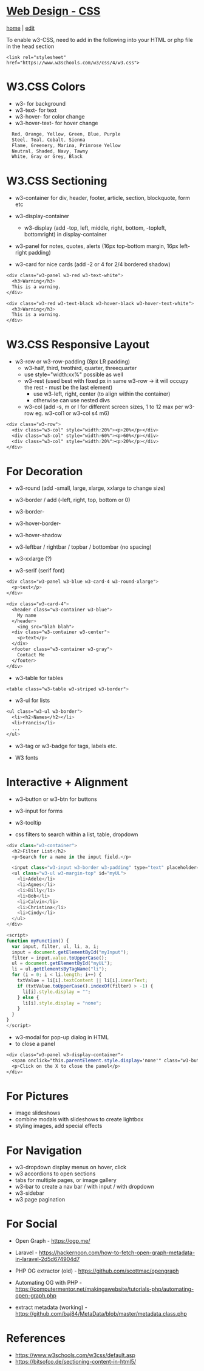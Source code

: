 # [Web Design - CSS](https://alwinwoo.github.io/pages/web_css.html)
[home](https://alwinwoo.github.io/) | [edit](https://github.com/alwinwoo/alwinwoo.github.io/edit/master/pages/web_css.md)

To enable w3-CSS, need to add in the following into your HTML or php file in the head section

```code
<link rel="stylesheet" href="https://www.w3schools.com/w3/css/4/w3.css">
```

# W3.CSS Colors

* w3-<color> for background
* w3-text-<color> for text
* w3-hover-<color> for color change
* w3-hover-text-<color> for hover change
  
```css
  Red, Orange, Yellow, Green, Blue, Purple
  Steel, Teal, Cobalt, Sienna
  Flame, Greenery, Marina, Primrose Yellow
  Neutral, Shaded, Navy, Tawny
  White, Gray or Grey, Black
```

# W3.CSS Sectioning

* w3-container for div, header, footer, article, section, blockquote, form etc
* w3-display-container
  * w3-display (add -top, left, middle, right, bottom, -topleft, bottomright) in display-container

* w3-panel for notes, quotes, alerts (16px top-bottom margin, 16px left-right padding)
* w3-card for nice cards (add -2 or 4 for 2/4 bordered shadow)

```css
<div class="w3-panel w3-red w3-text-white">
  <h3>Warning</h3>
  This is a warning.
</div>

<div class="w3-red w3-text-black w3-hover-black w3-hover-text-white">
  <h3>Warning</h3>
  This is a warning.
</div>
```

# W3.CSS Responsive Layout
* w3-row or w3-row-padding (8px LR padding)
  * w3-half, third, twothird, quarter, threequarter
  * use style="width:xx%" possible as well
  * w3-rest (used best with fixed px in same w3-row -> it will occupy the rest - must be the last element)
    * use w3-left, right, center (to align within the container)
    * otherwise can use nested divs
  * w3-col (add -s, m or l for different screen sizes, 1 to 12 max per w3-row eg. w3-col1 or w3-col s4 m6)

```css
<div class="w3-row">
  <div class="w3-col" style="width:20%"><p>20%</p></div>
  <div class="w3-col" style="width:60%"><p>60%</p></div>
  <div class="w3-col" style="width:20%"><p>20%</p></div>
</div>
```

# For Decoration

* w3-round (add -small, large, xlarge, xxlarge to change size)

* w3-border / add (-left, right, top, bottom or 0)
* w3-border-<color>
* w3-hover-border-<color>
* w3-hover-shadow

* w3-leftbar / rightbar / topbar / bottombar (no spacing)
* w3-xxlarge (?)
* w3-serif   (serif font)

```css
<div class="w3-panel w3-blue w3-card-4 w3-round-xlarge">
  <p>text</p>
</div>

<div class="w3-card-4">
  <header class="w3-container w3-blue">
    My name
  </header>
    <img src="blah blah">
  <div class="w3-container w3-center">
    <p>text</p>
  </div>
  <footer class="w3-container w3-gray">
    Contact Me
  </footer>
</div>
```

* w3-table for tables

```css
<table class="w3-table w3-striped w3-border">
```

* w3-ul for lists

```css
<ul class="w3-ul w3-border">
  <li><h2>Names</h2></li>
  <li>Francis</li>
  ...
</ul>
```

* w3-tag or w3-badge for tags, labels etc.

* W3 fonts

# Interactive + Alignment

* w3-button or w3-btn for buttons
* w3-input for forms

* w3-tooltip

* css filters to search within a list, table, dropdown

```javascript
<div class="w3-container">
  <h2>Filter List</h2>
  <p>Search for a name in the input field.</p>

  <input class="w3-input w3-border w3-padding" type="text" placeholder="Search for names.." id="myInput" onkeyup="myFunction()">
  <ul class="w3-ul w3-margin-top" id="myUL">
    <li>Adele</li>
    <li>Agnes</li>
    <li>Billy</li>
    <li>Bob</li>
    <li>Calvin</li>
    <li>Christina</li>
    <li>Cindy</li>
  </ul>
</div>

<script>
function myFunction() {
  var input, filter, ul, li, a, i;
  input = document.getElementById("myInput");
  filter = input.value.toUpperCase();
  ul = document.getElementById("myUL");
  li = ul.getElementsByTagName("li");
  for (i = 0; i < li.length; i++) {
    txtValue = li[i].textContent || li[i].innerText;
    if (txtValue.toUpperCase().indexOf(filter) > -1) {
      li[i].style.display = "";
    } else {
      li[i].style.display = "none";
    }
  }
}
</script>
```

* w3-modal for pop-up dialog in HTML
* to close a panel
```css
<div class="w3-panel w3-display-container">
  <span onclick="this.parentElement.style.display='none'" class="w3-button w3-display-topright">X</span>
  <p>Click on the X to close the panel</p>
</div>
```

# For Pictures

* image slideshows
* combine modals with slideshows to create lightbox
* styling images, add special effects

# For Navigation

* w3-dropdown display menus on hover, click
* w3 accordions to open sections
* tabs for multiple pages, or image gallery
* w3-bar to create a nav bar / with input / with dropdown
* w3-sidebar
* w3 page pagination

# For Social

* Open Graph - https://ogp.me/
* Laravel - https://hackernoon.com/how-to-fetch-open-graph-metadata-in-laravel-2d5d674904d7
* PHP OG extractor (old) - https://github.com/scottmac/opengraph
* Automating OG with PHP - https://computermentor.net/makingawebsite/tutorials-php/automating-open-graph.php

* extract metadata (working) - https://github.com/baj84/MetaData/blob/master/metadata.class.php

# References

* https://www.w3schools.com/w3css/default.asp
* https://bitsofco.de/sectioning-content-in-html5/
